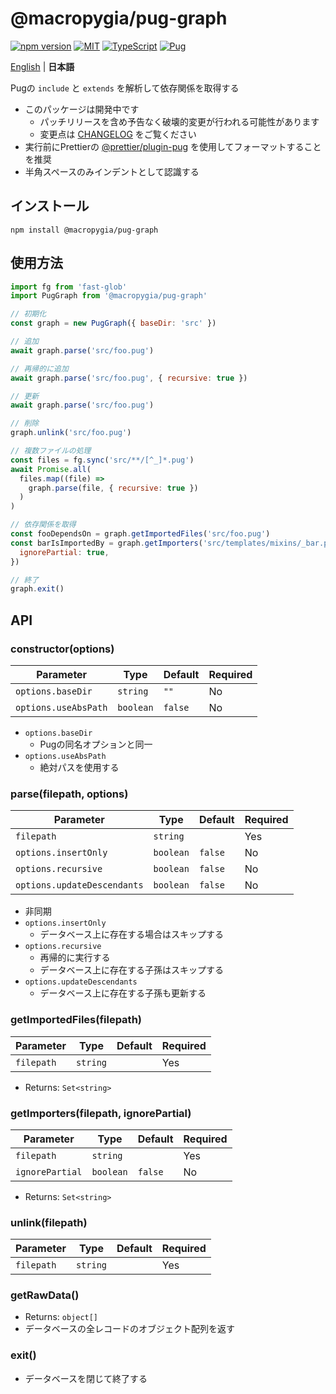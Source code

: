 # @macropygia/pug-graph

[![npm version](https://img.shields.io/npm/v/@macropygia/pug-graph.svg?style=flat-square)](https://www.npmjs.com/package/@macropygia/pug-graph)
[![MIT](https://img.shields.io/npm/l/@macropygia/pug-graph?style=flat-square)](./LICENSE)
[![TypeScript](https://img.shields.io/badge/TypeScript-3178c6?style=flat-square&logo=typescript&logoColor=white)](https://www.typescriptlang.org/)
[![Pug](https://img.shields.io/badge/Pug-a86454?style=flat-square&logo=pug&logoColor=white)](https://pugjs.org/)

[English](README.md) | **日本語**

Pugの `include` と `extends` を解析して依存関係を取得する

- このパッケージは開発中です
    - パッチリリースを含め予告なく破壊的変更が行われる可能性があります
    - 変更点は [CHANGELOG](CHANGELOG.md) をご覧ください
- 実行前にPrettierの [@prettier/plugin-pug](https://www.npmjs.com/package/@prettier/plugin-pug) を使用してフォーマットすることを推奨
- 半角スペースのみインデントとして認識する

## インストール

```shell
npm install @macropygia/pug-graph
```

## 使用方法

```js
import fg from 'fast-glob'
import PugGraph from '@macropygia/pug-graph'

// 初期化
const graph = new PugGraph({ baseDir: 'src' })

// 追加
await graph.parse('src/foo.pug')

// 再帰的に追加
await graph.parse('src/foo.pug', { recursive: true })

// 更新
await graph.parse('src/foo.pug')

// 削除
graph.unlink('src/foo.pug')

// 複数ファイルの処理
const files = fg.sync('src/**/[^_]*.pug')
await Promise.all(
  files.map((file) =>
    graph.parse(file, { recursive: true })
  )
)

// 依存関係を取得
const fooDependsOn = graph.getImportedFiles('src/foo.pug')
const barIsImportedBy = graph.getImporters('src/templates/mixins/_bar.pug', {
  ignorePartial: true,
})

// 終了
graph.exit()
```

## API

### constructor(options)

| Parameter            | Type      | Default | Required |
| -------------------- | --------- | ------- | -------- |
| `options.baseDir`    | `string`  | `""`    | No       |
| `options.useAbsPath` | `boolean` | `false` | No       |

- `options.baseDir`
    - Pugの同名オプションと同一
- `options.useAbsPath`
    - 絶対パスを使用する

### parse(filepath, options)

| Parameter                   | Type      | Default | Required |
| --------------------------- | --------- | ------- | -------- |
| `filepath`                  | `string`  |         | Yes      |
| `options.insertOnly`        | `boolean` | `false` | No       |
| `options.recursive`         | `boolean` | `false` | No       |
| `options.updateDescendants` | `boolean` | `false` | No       |

- 非同期
- `options.insertOnly`
    - データベース上に存在する場合はスキップする
- `options.recursive`
    - 再帰的に実行する
    - データベース上に存在する子孫はスキップする
- `options.updateDescendants`
    - データベース上に存在する子孫も更新する

### getImportedFiles(filepath)

| Parameter  | Type     | Default | Required |
| ---------- | -------- | ------- | -------- |
| `filepath` | `string` |         | Yes      |

- Returns: `Set<string>`

### getImporters(filepath, ignorePartial)

| Parameter       | Type      | Default | Required |
| --------------- | --------- | ------- | -------- |
| `filepath`      | `string`  |         | Yes      |
| `ignorePartial` | `boolean` | `false` | No       |

- Returns: `Set<string>`

### unlink(filepath)

| Parameter  | Type     | Default | Required |
| ---------- | -------- | ------- | -------- |
| `filepath` | `string` |         | Yes      |

### getRawData()

- Returns: `object[]`
- データベースの全レコードのオブジェクト配列を返す

### exit()

- データベースを閉じて終了する
